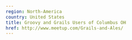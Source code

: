 ```yaml
---
region: North-America
country: United States
title: Groovy and Grails Users of Columbus OH
href: http://www.meetup.com/Grails-and-Ales/
---
```

